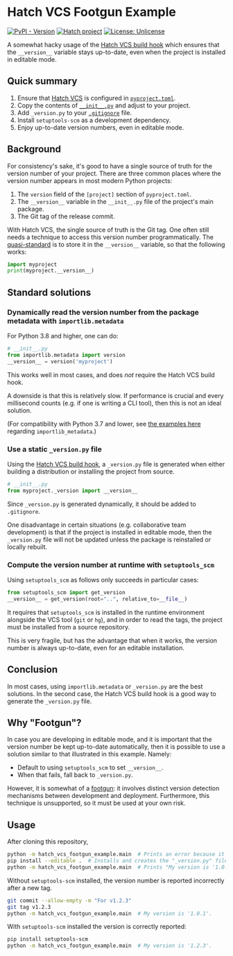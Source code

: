 # Hatch VCS Footgun Example

[![PyPI - Version](https://img.shields.io/pypi/v/hatch-vcs-footgun-example.svg)](https://pypi.org/project/hatch-vcs-footgun-example)
[![Hatch project](https://img.shields.io/badge/%F0%9F%A5%9A-Hatch-4051b5.svg)](https://github.com/pypa/hatch)
[![License: Unlicense](https://img.shields.io/github/license/maresb/hatch-vcs-footgun-example)](LICENSE)

A somewhat hacky usage of the [Hatch VCS build hook](https://github.com/ofek/hatch-vcs#build-hook) which ensures that the `__version__` variable stays up-to-date, even when the project is installed in editable mode.

## Quick summary

1. Ensure that [Hatch VCS](https://pypi.org/project/hatch-vcs/) is configured in [`pyproject.toml`](pyproject.toml).
2. Copy the contents of [`__init__.py`](hatch_vcs_footgun_example/__init__.py) and adjust to your project.
3. Add `_version.py` to your [`.gitignore`](.gitignore) file.
4. Install `setuptools-scm` as a development dependency.
5. Enjoy up-to-date version numbers, even in editable mode.

## Background

For consistency's sake, it's good to have a single source of truth for the version number of your project. There are three common places where the version number appears in most modern Python projects:

1. The `version` field of the `[project]` section of `pyproject.toml`.
2. The `__version__` variable in the `__init__.py` file of the project's main package.
3. The Git tag of the release commit.

With Hatch VCS, the single source of truth is the Git tag. One often still needs a technique to access this version number programmatically. The [quasi-standard](https://stackoverflow.com/a/459185) is to store it in the `__version__` variable, so that the following works:

```python
import myproject
print(myproject.__version__)
```

## Standard solutions

### Dynamically read the version number from the package metadata with `importlib.metadata`

For Python 3.8 and higher, one can do:

```python
# __init__.py
from importlib.metadata import version
__version__ = version('myproject')
```

This works well in most cases, and does *not* require the Hatch VCS build hook.

A downside is that this is relatively slow. If performance is crucial and every millisecond counts (e.g. if one is writing a CLI tool), then this is not an ideal solution.

(For compatibility with Python 3.7 and lower, see [the examples here](https://packaging.python.org/en/latest/guides/single-sourcing-package-version/) regarding `importlib_metadata`.)

### Use a static `_version.py` file

Using the [Hatch VCS build hook](https://github.com/ofek/hatch-vcs#build-hook), a `_version.py` file is generated when either building a distribution or installing the project from source.

```python
# __init__.py
from myproject._version import __version__
```

Since `_version.py` is generated dynamically, it should be added to `.gitignore`.

One disadvantage in certain situations (e.g. collaborative team development) is that if the project is installed in editable mode, then the `_version.py` file will not be updated unless the package is reinstalled or locally rebuilt.

### Compute the version number at runtime with `setuptools_scm`

Using `setuptools_scm` as follows only succeeds in particular cases:

```python
from setuptools_scm import get_version
__version__ = get_version(root="..", relative_to=__file__)
```

It requires that `setuptools_scm` is installed in the runtime environment alongside the VCS tool (`git` or `hg`), and in order to read the tags, the project must be installed from a source repository.

This is very fragile, but has the advantage that when it works, the version number is always up-to-date, even for an editable installation.

## Conclusion

In most cases, using `importlib.metadata` or `_version.py` are the best solutions. In the second case, the Hatch VCS build hook is a good way to generate the `_version.py` file.

## Why "Footgun"?

In case you are developing in editable mode, and it is important that the version number be kept up-to-date automatically, then it is possible to use a solution similar to that illustrated in this example. Namely:

* Default to using `setuptools_scm` to set `__version__`.
* When that fails, fall back to `_version.py`.

However, it is somewhat of a [footgun](https://en.wiktionary.org/wiki/footgun): it involves distinct version detection mechanisms between development and deployment. Furthermore, this technique is unsupported, so it must be used at your own risk.

## Usage

After cloning this repository,

```bash
python -m hatch_vcs_footgun_example.main  # Prints an error because it's not installed
pip install --editable .  # Installs and creates the "_version.py" file
python -m hatch_vcs_footgun_example.main  # Prints "My version is '1.0.1'."
```

Without `setuptools-scm` installed, the version number is reported incorrectly after a new tag.

```bash
git commit --allow-empty -m "For v1.2.3"
git tag v1.2.3
python -m hatch_vcs_footgun_example.main  # My version is '1.0.1'.
```

With `setuptools-scm` installed the version is correctly reported:

```bash
pip install setuptools-scm
python -m hatch_vcs_footgun_example.main  # My version is '1.2.3'.
```

